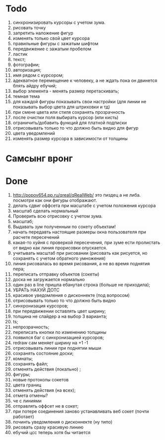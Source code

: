 # Todo
1.  синхронизировать курсоры с учетом зума.
2. рисовать точку
4. запретить наложение фигур
5. изменять только свой цвет курсора
6.  правильные фигуры с зажатым шифтом
7.  передвижение с зажатым пробелом
8.  ластик
9.  текст; 
10. фотографии; 
11. авторизация; 
12. имя рядом с курсором; 
13. адекватное перемещение к человеку, а не ждать пока он двинется блять айдру ебучий;
14. выбор элемента - менять размер перетаскивать; 
15. темная тема
16. для каждой фигуры показывать свои настройки (для линии не показывать выбор цвета для штриховки и тд)
17. при смене цвета или стиля сохранять прозрачность
18. после очистки поля выбирать курсор (или кисть)
19. ограничить/добавить функций для платной подписки
20. отрисовывать только то что должно быть видно для фигур
21. цвета уведомлений
22. изменять размер курсора в зависимости от толщины

# Самсынг вронг

# Done
1. http://popov654.pp.ru/qreal/qRealWeb/ это пиздец а не либа. посмотри как они фигуры отображают.
2.  делать сдвиг оффсета при масштабе с учетом положения курсора
3.  масштаб сделать нормальный
4.  Проверить всю отрисовку с учетом зума.
5. масштаб; 
6.  Выдавать зум полученным по сокету объектам!
7. начать передавть настоящие размеры окна пользователя при расчете пересечений
8. какая-то хуйня с проверкой пересечения, при зуме ести пролистать от видно как линия прорисовки опускается.
9. учитывать масштаб при рисовании (рисовать как рисуется, но сохранять с учетом обратного умножения)
10. линия рисовалась во время рисования, а не во время поднятия пера; 
11. переписать отправку объектов (сокеты)
12. доска не загружается нормально
13. один раз в line пришла ебанутая строка (больше не приходила);
14. УБРАТЬ НАХУЙ ДОТС
15. красивое уведомления о дисконнекте (под вопросом)
16. отрисовывать только то что должно быть видно
17. синхронизация курсоров;
18. при передвижении оставлять цвет ширину;
19. толщина не слайдер а на выбор 3 варианта; 
20. ts;
21. непрозрачность; 
22. переписать кнопки по изменению толщины
23. появился баг с синхронизацией курсоров;
24. redraw сам меняет ширину на +1 -1
25. отрисовывать линии при поднятии мыши
26. сохранять состояние доски;
27. комнаты;
28. сохранять файл;
29. отменять действия (локально) ; 
30. фигуры; 
31. новые протоколы сокетов
32. цвета границ
33. отменять действия (на всех); 
34. отмета отмены?
35. че с линиями
36. отправлять оффсет не в сокет;
37. при потере соединения заново устанавливать веб сокет (почти работает)
38. починть уведомления о дисконнекте (ну типо)
39. рисовать сразу красивую линию
40. ебучий цсс теперь хотя бы читается 